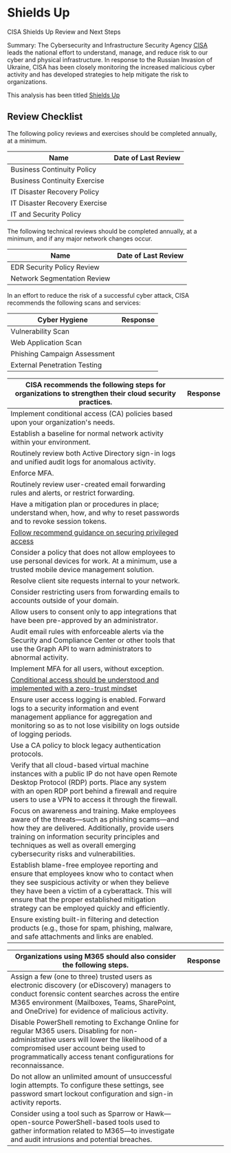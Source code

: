 # Shields Up
CISA Shields Up Review and Next Steps

Summary: The Cybersecurity and Infrastructure Security Agency [CISA](https://www.cisa.gov/about-cisa "CISA") leads the national effort to understand, manage, and reduce risk to our cyber and physical infrastructure. In response to the Russian Invasion of Ukraine, CISA has been closely monitoring the increased malicious cyber activity and has developed strategies to help mitigate the risk to organizations.

This analysis has been titled [Shields Up](https://www.cisa.gov/shields-up "Shields Up")

## Review Checklist 

The following policy reviews and exercises should be completed annually, at a minimum.

| Name     | Date of Last Review | 
|----------|----------|
| Business Continuity Policy |   |
| Business Continuity Exercise |   | 
| IT Disaster Recovery Policy |   |
| IT Disaster Recovery Exercise |   |
|IT and Security Policy|   |


The following technical reviews should be completed annually, at a minimum, and if any major network changes occur.

| Name     | Date of Last Review | 
|----------|----------|
| EDR Security Policy Review |   |
| Network Segmentation Review |   | 


In an effort to reduce the risk of a successful cyber attack, CISA recommends the following scans and services:

| Cyber Hygiene    | Response| 
|----------|----------|
| Vulnerability Scan |   |
| Web Application Scan |   | 
| Phishing Campaign Assessment |   |
| External Penetration Testing |   | 



| CISA recommends the following steps for organizations to strengthen their cloud security practices.  | Response| 
|----------|----------|
| Implement conditional access (CA) policies based upon your organization's needs. |   |
| Establish a baseline for normal network activity within your environment. |   | 
| Routinely review both Active Directory sign-in logs and unified audit logs for anomalous activity. |   |
| Enforce MFA. |   | 
| Routinely review user-created email forwarding rules and alerts, or restrict forwarding. |   |
| Have a mitigation plan or procedures in place; understand when, how, and why to reset passwords and to revoke session tokens. |   | 
| [Follow recommend guidance on securing privileged access](https://media.defense.gov/2020/Dec/17/2002554125/-1/-1/0/AUTHENTICATION_MECHANISMS_CSA_U_OO_198854_20.PDF "Follow recommend guidance on securing privileged access")  |   |
| Consider a policy that does not allow employees to use personal devices for work. At a minimum, use a trusted mobile device management solution. |   |
|Resolve client site requests internal to your network.|   |
| Consider restricting users from forwarding emails to accounts outside of your domain.|   |
| Allow users to consent only to app integrations that have been pre-approved by an administrator. |   | 
| Audit email rules with enforceable alerts via the Security and Compliance Center or other tools that use the Graph API to warn administrators to abnormal activity. |   |
| Implement MFA for all users, without exception. |   |
| [Conditional access should be understood and implemented with a zero-trust mindset](https://www.microsoft.com/security/blog/2020/04/30/zero-trust-deployment-guide-azure-active-directory/ "Conditional access should be understood and implemented with a zero-trust mindset") |   |
| Ensure user access logging is enabled. Forward logs to a security information and event management appliance for aggregation and monitoring so as to not lose visibility on logs outside of logging periods. |   |
| Use a CA policy to block legacy authentication protocols. |   | 
| Verify that all cloud-based virtual machine instances with a public IP do not have open Remote Desktop Protocol (RDP) ports. Place any system with an open RDP port behind a firewall and require users to use a VPN to access it through the firewall. |   |
| Focus on awareness and training. Make employees aware of the threats—such as phishing scams—and how they are delivered. Additionally, provide users training on information security principles and techniques as well as overall emerging cybersecurity risks and vulnerabilities. |   |
|Establish blame-free employee reporting and ensure that employees know who to contact when they see suspicious activity or when they believe they have been a victim of a cyberattack. This will ensure that the proper established mitigation strategy can be employed quickly and efficiently.|   |
| Ensure existing built-in filtering and detection products (e.g., those for spam, phishing, malware, and safe attachments and links are enabled. |   |

| Organizations using M365 should also consider the following steps.| Response  | 
|----------|----------|
| Assign a few (one to three) trusted users as electronic discovery (or eDiscovery) managers to conduct forensic content searches across the entire M365 environment (Mailboxes, Teams, SharePoint, and OneDrive) for evidence of malicious activity. |   |
| Disable PowerShell remoting to Exchange Online for regular M365 users. Disabling for non-administrative users will lower the likelihood of a compromised user account being used to programmatically access tenant configurations for reconnaissance. |   |
|Do not allow an unlimited amount of unsuccessful login attempts. To configure these settings, see password smart lockout configuration and sign-in activity reports.|   |
| Consider using a tool such as Sparrow or Hawk—open-source PowerShell-based tools used to gather information related to M365—to investigate and audit intrusions and potential breaches. |   |

